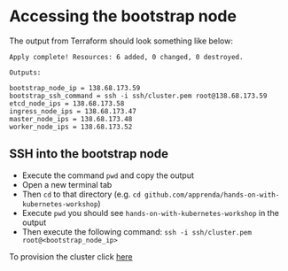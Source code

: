 # Accessing the bootstrap node

The output from Terraform should look something like below:

```
Apply complete! Resources: 6 added, 0 changed, 0 destroyed.

Outputs:

bootstrap_node_ip = 138.68.173.59
bootstrap_ssh_command = ssh -i ssh/cluster.pem root@138.68.173.59
etcd_node_ips = 138.68.173.58
ingress_node_ips = 138.68.173.47
master_node_ips = 138.68.173.48
worker_node_ips = 138.68.173.52
```

## SSH into the bootstrap node

* Execute the command `pwd` and copy the output
* Open a new terminal tab
* Then `cd` to that directory (e.g. `cd github.com/apprenda/hands-on-with-kubernetes-workshop`)
* Execute `pwd` you should see `hands-on-with-kubernetes-workshop` in the output
* Then execute the following command: `ssh -i ssh/cluster.pem root@<bootstrap_node_ip>`

To provision the cluster click [here](5-provision-cluster.md)
